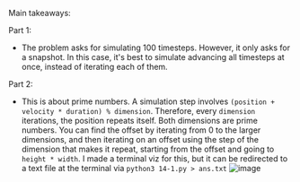 Main takeaways:

Part 1:
- The problem asks for simulating 100 timesteps. However, it only asks for a snapshot. In this case, it's best to simulate advancing all timesteps at once, instead of iterating each of them.

Part 2:
- This is about prime numbers. A simulation step involves `(position + velocity * duration) % dimension`. Therefore, every `dimension` iterations, the position repeats itself. Both dimensions are prime numbers. You can find the offset by iterating from 0 to the larger dimensions, and then iterating on an offset using the step of the dimension that makes it repeat, starting from the offset and going to `height * width`. I made a terminal viz for this, but it can be redirected to a text file at the terminal via `python3 14-1.py > ans.txt`
![image](https://github.com/user-attachments/assets/1ea3e674-810b-4a42-970f-47d827634d6e)
